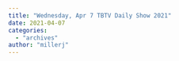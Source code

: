 ```yaml
---
title: "Wednesday, Apr 7 TBTV Daily Show 2021"
date: 2021-04-07
categories: 
  - "archives"
author: "millerj"
---
```



